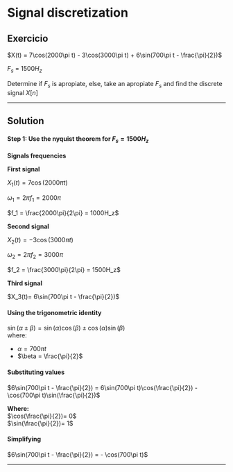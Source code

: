 # Signal discretization

## Exercicio

$X(t) = 7\cos(2000\pi t) - 3\cos(3000\pi t) + 6\sin(700\pi t - \frac{\pi}{2})$

$F_s$ = $1500 H_z$

Determine if $F_s$ is apropiate, else, take an apropiate $F_s$ and find the discrete signal $X[n]$

---

## **Solution**  

#### **Step 1: Use the nyquist theorem for $F_s= 1500 H_z$**  
**Signals frequencies**

**First signal**

$X_1(t)= 7\cos(2000\pi t)$

$\omega_1 = 2\pi f_1 = 2000\pi$

$f_1 = \frac{2000\pi}{2\pi} = 1000H_z$

**Second signal**

$X_2(t)= -3\cos(3000\pi t)$

$\omega_2 = 2\pi f_2 = 3000\pi$

$f_2 = \frac{3000\pi}{2\pi} = 1500H_z$

**Third signal**

$X_3(t)= 6\sin(700\pi t - \frac{\pi}{2})$

#### **Using the trigonometric identity**  
$\sin(\alpha \pm \beta) = \sin(\alpha)\cos(\beta) \pm \cos(\alpha)\sin(\beta)$  
where:  
- $\alpha = 700\pi t$  
- $\beta = \frac{\pi}{2}$ 

#### **Substituting values**  
$6\sin(700\pi t - \frac{\pi}{2}) = 6\sin(700\pi t)\cos(\frac{\pi}{2}) - \cos(700\pi t)\sin(\frac{\pi}{2})$ 

**Where:**  
$\cos(\frac{\pi}{2})= 0$  
$\sin(\frac{\pi}{2})= 1$  

#### **Simplifying**  
$6\sin(700\pi t - \frac{\pi}{2}) = - \cos(700\pi t)$ 

---

